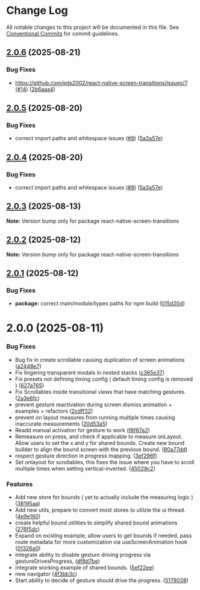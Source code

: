 # Change Log

All notable changes to this project will be documented in this file.
See [Conventional Commits](https://conventionalcommits.org) for commit guidelines.

## [2.0.6](https://github.com/eds2002/react-native-screen-transitions/compare/react-native-screen-transitions@2.0.5...react-native-screen-transitions@2.0.6) (2025-08-21)

### Bug Fixes

* https://github.com/eds2002/react-native-screen-transitions/issues/7 ([#14](https://github.com/eds2002/react-native-screen-transitions/issues/14)) ([2b6aaa4](https://github.com/eds2002/react-native-screen-transitions/commit/2b6aaa4ae888c8e2bed6337127ebb7cb09793fc5))

## [2.0.5](https://github.com/eds2002/react-native-screen-transitions/compare/react-native-screen-transitions@2.0.3...react-native-screen-transitions@2.0.5) (2025-08-20)

### Bug Fixes

* correct import paths and whitespace issues ([#8](https://github.com/eds2002/react-native-screen-transitions/issues/8)) ([5a3a57e](https://github.com/eds2002/react-native-screen-transitions/commit/5a3a57eb983df3195e648f0a06129ee5743e49f3))

## [2.0.4](https://github.com/eds2002/react-native-screen-transitions/compare/react-native-screen-transitions@2.0.3...react-native-screen-transitions@2.0.4) (2025-08-20)

### Bug Fixes

* correct import paths and whitespace issues ([#8](https://github.com/eds2002/react-native-screen-transitions/issues/8)) ([5a3a57e](https://github.com/eds2002/react-native-screen-transitions/commit/5a3a57eb983df3195e648f0a06129ee5743e49f3))

## [2.0.3](https://github.com/eds2002/react-native-screen-transitions/compare/react-native-screen-transitions@2.0.2...react-native-screen-transitions@2.0.3) (2025-08-13)

**Note:** Version bump only for package react-native-screen-transitions

## [2.0.2](https://github.com/eds2002/react-native-screen-transitions/compare/react-native-screen-transitions@2.0.1...react-native-screen-transitions@2.0.2) (2025-08-12)

**Note:** Version bump only for package react-native-screen-transitions

## [2.0.1](https://github.com/eds2002/react-native-screen-transitions/compare/react-native-screen-transitions@2.0.0...react-native-screen-transitions@2.0.1) (2025-08-12)

### Bug Fixes

* **package:** correct main/module/types paths for npm build ([015d20d](https://github.com/eds2002/react-native-screen-transitions/commit/015d20d91a2f95efc377c764a2b1d9be12610b6f))

# 2.0.0 (2025-08-11)

### Bug Fixes

* Bug fix in create scrollable causing duplication of screen animations ([a2448e7](https://github.com/eds2002/react-native-screen-transitions/commit/a2448e722536623811c2d120f2c72bb3767ff474))
* Fix lingering transparent modals in nested stacks ([c365e37](https://github.com/eds2002/react-native-screen-transitions/commit/c365e37893aab00289d861a5ae0fc1195e621da7))
* Fix presets not defining timing config ( default timing config is removed ) ([627a765](https://github.com/eds2002/react-native-screen-transitions/commit/627a76530724c5e43fc7b6c92e84ee4f16aefee9))
* Fix Scrollables inside transitional views that have matching gestures. ([2a3e6fc](https://github.com/eds2002/react-native-screen-transitions/commit/2a3e6fc63b663e6d38daede4f4ee2322e1db7f88))
* prevent gesture reactivation during screen dismiss animation + examples  + refactors ([2cdff32](https://github.com/eds2002/react-native-screen-transitions/commit/2cdff32ec6f0638443b1f0e553d1c7c010093bae))
* prevent on layout measures from running multiple times causing inaccurate measurements ([20d53a5](https://github.com/eds2002/react-native-screen-transitions/commit/20d53a5fcfb2d4b2827e787169e26642837476eb))
* Readd manual activation for gesture to work ([f8f67a2](https://github.com/eds2002/react-native-screen-transitions/commit/f8f67a25ab0e7bd2c95121550cdfffac6935120f))
* Remeasure on press, and check if applicable to measure onLayout. Allow users to set the x and y for shared bounds. Create new bound builder to align the bound screen with the previous bound. ([90a77dd](https://github.com/eds2002/react-native-screen-transitions/commit/90a77dddc4a780a98714c87d63556ecb7c3338f1))
* respect gesture direction in progress mapping. ([3ef296f](https://github.com/eds2002/react-native-screen-transitions/commit/3ef296f252e63196b77a14a28c33fce3625f2903))
* Set onlayout for scrollables, this fixes the issue where you have to scroll multiple times when setting vertical-inverted. ([45029c2](https://github.com/eds2002/react-native-screen-transitions/commit/45029c270c55c46f44179ecdeab307c8d5fd4a6a))

### Features

* Add new store for bounds ( yet to actually include the measuring logic ) ([38195aa](https://github.com/eds2002/react-native-screen-transitions/commit/38195aaa674fbae28e008c6096317d931c74d862))
* Add new utils, prepare to convert most stores to utilzie the ui thread. ([4e9e160](https://github.com/eds2002/react-native-screen-transitions/commit/4e9e16069a1a2f3ca6ffce1c74deafcc7aaaf858))
* create helpful bound utilities to simplify shared bound animations ([276f5dc](https://github.com/eds2002/react-native-screen-transitions/commit/276f5dc33536fb6e74b95b3800698028637d0ab4))
* Expand on existing example, allow users to get bounds if needed, pass route metadata for more customization via useScreenAnimation hook ([01326a0](https://github.com/eds2002/react-native-screen-transitions/commit/01326a09e97c44719199cd919fcb804122546dd9))
* Integrate ability to disable gesture driving progress via gestureDrivesProgress, ([df8d7be](https://github.com/eds2002/react-native-screen-transitions/commit/df8d7be0408b99d52db050fdd2f9c7ac39030038))
* integrate working example of shared bounds. ([5ef22ee](https://github.com/eds2002/react-native-screen-transitions/commit/5ef22eeb577ca56f480ab15ac58ee4e3c66d3dba))
* new navigator ([4f3bb3c](https://github.com/eds2002/react-native-screen-transitions/commit/4f3bb3ce8b9bef2193a602154e59a54ec33c497f))
* Start ability to decide of gesture should drive the progress. ([5179038](https://github.com/eds2002/react-native-screen-transitions/commit/5179038ec348efc8a20a979e97a01413ac39349f))
